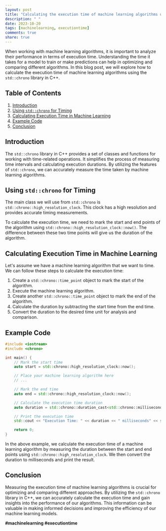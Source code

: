 ```yaml
---
layout: post
title: "Calculating the execution time of machine learning algorithms using std::chrono"
description: " "
date: 2023-10-20
tags: [machinelearning, executiontime]
comments: true
share: true
---
```


When working with machine learning algorithms, it is important to analyze their performance in terms of execution time. Understanding the time it takes for a model to train or make predictions can help in optimizing and comparing different algorithms. In this blog post, we will explore how to calculate the execution time of machine learning algorithms using the `std::chrono` library in C++.

## Table of Contents
1. [Introduction](#introduction)
2. [Using `std::chrono` for Timing](#using-stdchrono-for-timing)
3. [Calculating Execution Time in Machine Learning](#calculating-execution-time-in-machine-learning)
4. [Example Code](#example-code)
5. [Conclusion](#conclusion)

## Introduction <a name="introduction"></a>
The `std::chrono` library in C++ provides a set of classes and functions for working with time-related operations. It simplifies the process of measuring time intervals and calculating execution durations. By utilizing the features of `std::chrono`, we can accurately measure the time taken by machine learning algorithms.

## Using `std::chrono` for Timing <a name="using-stdchrono-for-timing"></a>
The main class we will use from `std::chrono` is `std::chrono::high_resolution_clock`. This clock has a high resolution and provides accurate timing measurements.

To calculate the execution time, we need to mark the start and end points of the algorithm using `std::chrono::high_resolution_clock::now()`. The difference between these two time points will give us the duration of the algorithm.

## Calculating Execution Time in Machine Learning <a name="calculating-execution-time-in-machine-learning"></a>
Let's assume we have a machine learning algorithm that we want to time. We can follow these steps to calculate the execution time:

1. Create a `std::chrono::time_point` object to mark the start of the algorithm.
2. Execute the machine learning algorithm.
3. Create another `std::chrono::time_point` object to mark the end of the algorithm.
4. Calculate the duration by subtracting the start time from the end time.
5. Convert the duration to the desired time unit for analysis and comparison.

## Example Code <a name="example-code"></a>

```cpp
#include <iostream>
#include <chrono>

int main() {
    // Mark the start time
    auto start = std::chrono::high_resolution_clock::now();

    // Place your machine learning algorithm here
    // ...

    // Mark the end time
    auto end = std::chrono::high_resolution_clock::now();

    // Calculate the execution time duration
    auto duration = std::chrono::duration_cast<std::chrono::milliseconds>(end - start).count();

    // Print the execution time
    std::cout << "Execution Time: " << duration << " milliseconds" << std::endl;

    return 0;
}
```

In the above example, we calculate the execution time of a machine learning algorithm by measuring the duration between the start and end points using `std::chrono::high_resolution_clock`. We then convert the duration to milliseconds and print the result.

## Conclusion <a name="conclusion"></a>
Measuring the execution time of machine learning algorithms is crucial for optimizing and comparing different approaches. By utilizing the `std::chrono` library in C++, we can accurately calculate the execution time and gain insights into the performance of our algorithms. This information can be valuable in making informed decisions and improving the efficiency of our machine learning models.

**#machinelearning #executiontime**